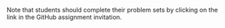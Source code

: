 Note that students should complete their problem sets by clicking on the link in the GitHub assignment invitation. 
